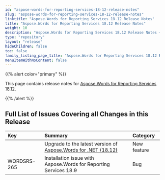 ```yaml
---
id: "aspose-words-for-reporting-services-18-12-release-notes"
slug: "aspose-words-for-reporting-services-18-12-release-notes"
linktitle: "Aspose.Words for Reporting Services 18.12 Release Notes"
title: "Aspose.Words for Reporting Services 18.12 Release Notes"
weight: 10
description: "Aspose.Words for Reporting Services 18.12 Release Notes – the latest updates and fixes."
type: "repository"
layout: "release"
hideChildren: false
toc: false
family_listing_page_title: "Aspose.Words for Reporting Services 18.12 Release Notes"
menuItemWithNoContent: false
---
```


{{% alert color="primary" %}}

This page contains release notes for [Aspose.Words for Reporting Services 18.12](https://releases.aspose.com/words/reportingservices/new-releases/aspose.words-for-reporting-services-18.12-msi/).

{{% /alert %}}

## Full List of Issues Covering all Changes in this Release

|Key|Summary|Category|
| :- | :- | :- |
| |Upgrade to the latest version of [Aspose.Words for .NET (18.12)](/words/net/release-notes/2018/aspose-words-for-net-18-12-release-notes/)|New feature|
|WORDSRS-265|Installation issue with Aspose.Words for Reporting Services 18.9|Bug|
